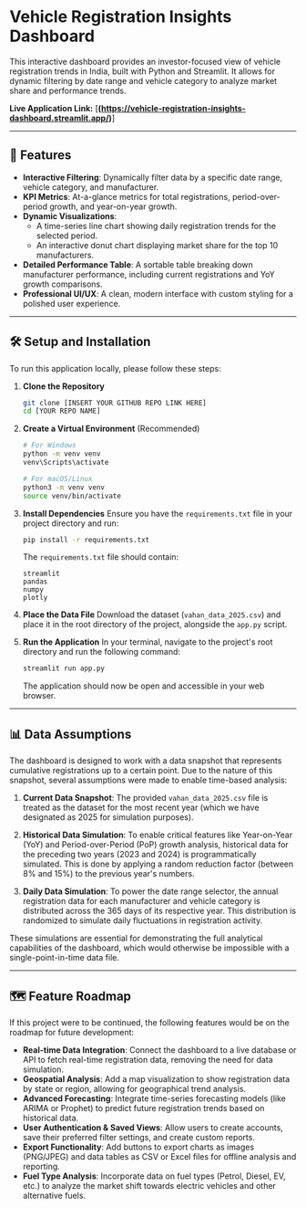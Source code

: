 # Vehicle Registration Insights Dashboard

This interactive dashboard provides an investor-focused view of vehicle registration trends in India, built with Python and Streamlit. It allows for dynamic filtering by date range and vehicle category to analyze market share and performance trends.

**Live Application Link:** [**(https://vehicle-registration-insights-dashboard.streamlit.app/)**]

---

## 🚀 Features

- **Interactive Filtering**: Dynamically filter data by a specific date range, vehicle category, and manufacturer.
- **KPI Metrics**: At-a-glance metrics for total registrations, period-over-period growth, and year-on-year growth.
- **Dynamic Visualizations**:
    - A time-series line chart showing daily registration trends for the selected period.
    - An interactive donut chart displaying market share for the top 10 manufacturers.
- **Detailed Performance Table**: A sortable table breaking down manufacturer performance, including current registrations and YoY growth comparisons.
- **Professional UI/UX**: A clean, modern interface with custom styling for a polished user experience.

---

## 🛠️ Setup and Installation

To run this application locally, please follow these steps:

1.  **Clone the Repository**
    ```bash
    git clone [INSERT YOUR GITHUB REPO LINK HERE]
    cd [YOUR REPO NAME]
    ```

2.  **Create a Virtual Environment** (Recommended)
    ```bash
    # For Windows
    python -m venv venv
    venv\Scripts\activate

    # For macOS/Linux
    python3 -m venv venv
    source venv/bin/activate
    ```

3.  **Install Dependencies**
    Ensure you have the `requirements.txt` file in your project directory and run:
    ```bash
    pip install -r requirements.txt
    ```
    The `requirements.txt` file should contain:
    ```
    streamlit
    pandas
    numpy
    plotly
    ```

4.  **Place the Data File**
    Download the dataset (`vahan_data_2025.csv`) and place it in the root directory of the project, alongside the `app.py` script.

5.  **Run the Application**
    In your terminal, navigate to the project's root directory and run the following command:
    ```bash
    streamlit run app.py
    ```
    The application should now be open and accessible in your web browser.

---

## 📊 Data Assumptions

The dashboard is designed to work with a data snapshot that represents cumulative registrations up to a certain point. Due to the nature of this snapshot, several assumptions were made to enable time-based analysis:

1.  **Current Data Snapshot**: The provided `vahan_data_2025.csv` file is treated as the dataset for the most recent year (which we have designated as 2025 for simulation purposes).

2.  **Historical Data Simulation**: To enable critical features like Year-on-Year (YoY) and Period-over-Period (PoP) growth analysis, historical data for the preceding two years (2023 and 2024) is programmatically simulated. This is done by applying a random reduction factor (between 8% and 15%) to the previous year's numbers.

3.  **Daily Data Simulation**: To power the date range selector, the annual registration data for each manufacturer and vehicle category is distributed across the 365 days of its respective year. This distribution is randomized to simulate daily fluctuations in registration activity.

These simulations are essential for demonstrating the full analytical capabilities of the dashboard, which would otherwise be impossible with a single-point-in-time data file.

---

## 🗺️ Feature Roadmap

If this project were to be continued, the following features would be on the roadmap for future development:

-   **Real-time Data Integration**: Connect the dashboard to a live database or API to fetch real-time registration data, removing the need for data simulation.
-   **Geospatial Analysis**: Add a map visualization to show registration data by state or region, allowing for geographical trend analysis.
-   **Advanced Forecasting**: Integrate time-series forecasting models (like ARIMA or Prophet) to predict future registration trends based on historical data.
-   **User Authentication & Saved Views**: Allow users to create accounts, save their preferred filter settings, and create custom reports.
-   **Export Functionality**: Add buttons to export charts as images (PNG/JPEG) and data tables as CSV or Excel files for offline analysis and reporting.
-   **Fuel Type Analysis**: Incorporate data on fuel types (Petrol, Diesel, EV, etc.) to analyze the market shift towards electric vehicles and other alternative fuels.

